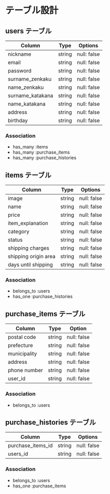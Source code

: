 # テーブル設計

## users テーブル

| Column        | Type   | Options     |
| ------------- | ------ | ----------- |
| nickname      | string | null: false |
| email         | string | null: false |
| password      | string | null: false |
| surname_zenkaku | string | null: false |
| name_zenkaku | string | null: false |
| surname_katakana | string | null: false |
| name_katakana | string | null: false |
| address       | string | null: false |
| birthday      | string | null: false |

### Association

- has_many :items
- has_many :purchase_items
- has_many :purchase_histories

## items テーブル

| Column               | Type   | Options     |
| -------------------- | ------ | ----------- |
| image                | string | null: false |
| name                 | string | null: false |
| price                | string | null: false |
| item_explanation     | string | null: false |
| category             | string | null: false |
| status               | string | null: false |
| shipping charges     | string | null: false |
| shipping origin area | string | null: false |
| days until shipping  | string | null: false |

### Association

- belongs_to :users
- has_one :purchase_histories

## purchase_items テーブル

| Column       | Type   | Option      |
| ------------ | ------ | ----------- |
| postal code  | string | null: false |
| prefecture   | string | null: false |
| municipality | string | null: false |
| address      | string | null: false |
| phone number | string | null: false |
| user_id      | string | null: false |

### Association

- belongs_to :users

## purchase_histories テーブル

| Column            | Type   | Options     |
| ----------------- | ------ | ----------- |
| purchase_items_id | string | null: false |
| users_id          | string | null: false |

### Association

- belongs_to :users
- has_one :purchase_items
